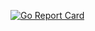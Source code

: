 [![Go Report Card](https://goreportcard.com/badge/github.com/friedenberg/go-signals)](https://goreportcard.com/report/github.com/friedenberg/go-signals) 
